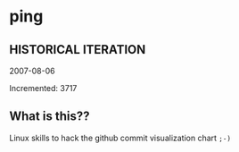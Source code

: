 # ping

## HISTORICAL ITERATION
2007-08-06

Incremented: 3717

## What is this?? 
Linux skills to hack the github commit visualization chart `;-)`
